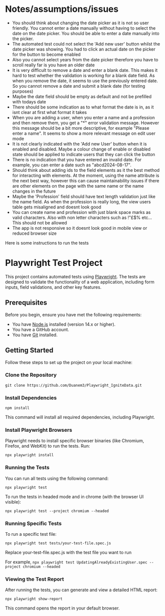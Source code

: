 # Notes/assumptions/issues

- You should think about changing the date picker as it is not so user friendly. You cannot enter a date manually without having to select the date on the date picker. You should be able to enter a date manually into the picker.
- The automated test could not select the 'Add new user' button whilst the date picker was showing. You had to click an actual date on the picker for the button to become enabled
- Also you cannot select years from the date picker therefore you have to scroll really far is you have an older date
- It is very difficult to remove a date and enter a blank date. This makes it hard to test whether the validation is working for a blank date field. As when you remove the date, it seems to use the previously entered date. So you cannot remove a date and submit a blank date (for testing purposes)
- Maybe the date field should be empty as default and not be prefilled with todays date
- There should be some indication as to what format the date is in, as it isnt clear at first what format it takes
- When you are adding a user, when you enter a name and a profession and then remove them, you get a "*" error validation message. However this message should be a bit more descriptive, for example "Please enter a name". It seems to show a more relevant message on edit user mode
- It is not clearly indicated with the 'Add new User' button when it is enabled and disabled. Maybe a colour change of enable or disabled state should be applied to indicate users that they can click the button
- There is no indication that you have entered an invalid date. For example, you can enter a date such as "abcd2024-08-17".
- Should think about adding ids to the field elements as it the best method for interacting with elements. At the moment, using the name attribute is the next best way, however this can cause maintainability issues if there are other elements on the page with the same name or the name changes in the future
- Maybe the 'Profession' field should have text length validation just like the name field. As when the profession is really long, the view users table gets misaligned and doesnt look good
- You can create name and profession with just blank space marks as valid characters. Also with non letter characters such as !"£$% etc... This should not be allowed
- The app is not responsive so it doesnt look good in mobile view or reduced browser size


Here is some instructions to run the tests

# Playwright Test Project

This project contains automated tests using [Playwright](https://playwright.dev/). The tests are designed to validate the functionality of a web application, including form inputs, field validations, and other key features.

## Prerequisites

Before you begin, ensure you have met the following requirements:

- You have [Node.js](https://nodejs.org/) installed (version 14.x or higher).
- You have a GitHub account.
- You have [Git](https://git-scm.com/) installed.

## Getting Started

Follow these steps to set up the project on your local machine:

### Clone the Repository


```git clone https://github.com/Duanem3/Playwright_IgniteData.git```

 ### Install Dependencies

```npm install```

This command will install all required dependencies, including Playwright.

### Install Playwright Browsers
Playwright needs to install specific browser binaries (like Chromium, Firefox, and WebKit) to run the tests. Run:


```npx playwright install```

### Running the Tests
You can run all tests using the following command:


```npx playwright test```

To run the tests in headed mode and in chrome (with the browser UI visible):


```npx playwright test --project chromium --headed```


### Running Specific Tests
To run a specific test file:

```npx playwright test tests/your-test-file.spec.js```

Replace your-test-file.spec.js with the test file you want to run

For example,
```npx playwright test UpdatingAlreadyExistingUser.spec --project chromium --headed ```

### Viewing the Test Report
After running the tests, you can generate and view a detailed HTML report:

```npx playwright show-report```

This command opens the report in your default browser.
